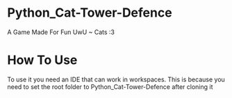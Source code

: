 # Python_Cat-Tower-Defence
A Game Made For Fun
UwU ~ Cats :3

# How To Use
To use it you need an IDE that can work in workspaces.
This is because you need to set the root folder to Python_Cat-Tower-Defence after cloning it
